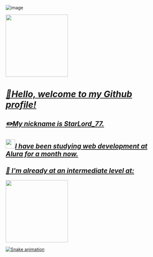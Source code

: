 ![image](https://user-images.githubusercontent.com/112039188/188994300-af23458b-eda2-4c7c-98e5-b705a5a555be.png)

<a  href="https://github.com/StarLord-77dev">
<img height="200em" src="https://github-readme-stats.vercel.app/api?username=StarLord-77dev&show_icons=true&title_color=&text_color=31087B&icon_color=FAF3E3&border_color=1B1A17&bg_color=FF9F29&include_all_commits=true&count_private=true"/>

<h1><strong><em>🙌Hello, welcome to my Github profile!</em></strong></h1>

<h2><strong><em>✏️My nickname is StarLord_77.</em></strong></h2>

<h2><em><img width= "30px" height="30px" style="display: inline" src="https://user-images.githubusercontent.com/112039188/188991310-d740486e-10cd-49f3-83c4-3b65782261c2.png">I have been studying web development at Alura for a month now. </em> </h2>

<h2> <em>🎯 I'm already at an intermediate level at: </em></h2>

<img height="200em" src="https://github-readme-stats.vercel.app/api/top-langs/?username=StarLord-77dev&layout=compact&langs_count=7&ttitle_color=&text_color=31087B&icon_color=FAF3E3&border_color=1B1A17&bg_color=FF9F29"/>

![Snake animation](https://github.com/StarLord-77dev/StarLord-77dev/blob/output/github-contribution-grid-snake.svg)











